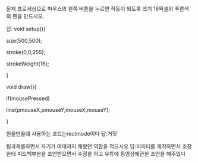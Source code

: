 문제 프로세싱으로 마우스의 왼쪽 버튼을 누르면 작동이 되도록 크기 16픽셀의 푸른색의 펜을 만드시오.

답:  void setup(){ 
 
  size(500,500); 
 
 
 stroke(0,0,255); 

 
  strokeWeight(16); 

 
 } 

 
void draw(){ 
 
 
 if(mousePressed) 

 
 line(pmouseX,pmouseY,mouseX,mouseY);   

 
 } 


원을만들떄 사용하는 코드는rectmode이다
답:거짓


팀과제를하면서 자기가 여태까지 해왔던 역할을 적으시오
답:피피티를 제작하면서 조장한테  피드백부분을 조언받으면서 수정을 하고 유튜에 동영상에관한 조언을 해주었다




